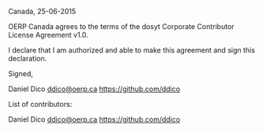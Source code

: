 Canada, 25-06-2015

OERP Canada agrees to the terms of the dosyt Corporate Contributor License
Agreement v1.0.

I declare that I am authorized and able to make this agreement and sign this
declaration.

Signed,

Daniel Dico ddico@oerp.ca https://github.com/ddico

List of contributors:

Daniel Dico ddico@oerp.ca https://github.com/ddico
